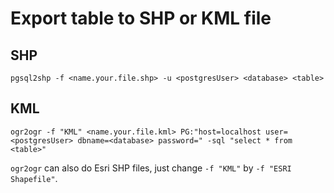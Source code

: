 # Export table to SHP or KML file

## SHP

```
pgsql2shp -f <name.your.file.shp> -u <postgresUser> <database> <table>
```

## KML

```
ogr2ogr -f "KML" <name.your.file.kml> PG:"host=localhost user=<postgresUser> dbname=<database> password=" -sql "select * from <table>"
```

`ogr2ogr` can also do Esri SHP files, just change `-f "KML"` by `-f "ESRI Shapefile"`.
